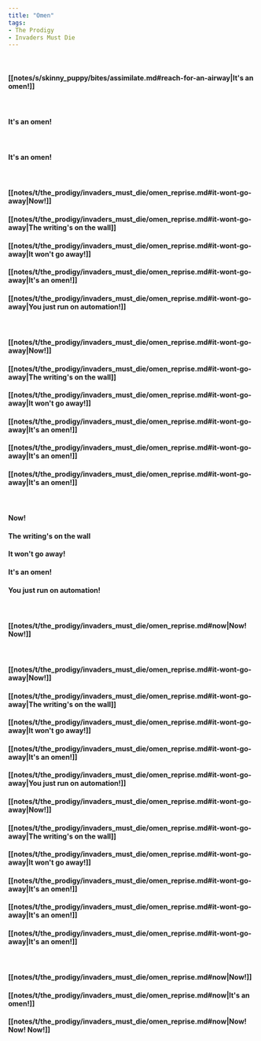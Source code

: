 ```yaml
---
title: "Omen"
tags:
- The Prodigy
- Invaders Must Die
---
```

&nbsp;
#### [[notes/s/skinny_puppy/bites/assimilate.md#reach-for-an-airway|It's an omen!]]
&nbsp;
#### It's an omen!
&nbsp;
#### It's an omen!
&nbsp;
#### [[notes/t/the_prodigy/invaders_must_die/omen_reprise.md#it-wont-go-away|Now!]]
#### [[notes/t/the_prodigy/invaders_must_die/omen_reprise.md#it-wont-go-away|The writing's on the wall]]
#### [[notes/t/the_prodigy/invaders_must_die/omen_reprise.md#it-wont-go-away|It won't go away!]]
#### [[notes/t/the_prodigy/invaders_must_die/omen_reprise.md#it-wont-go-away|It's an omen!]]
#### [[notes/t/the_prodigy/invaders_must_die/omen_reprise.md#it-wont-go-away|You just run on automation!]]
&nbsp;
#### [[notes/t/the_prodigy/invaders_must_die/omen_reprise.md#it-wont-go-away|Now!]]
#### [[notes/t/the_prodigy/invaders_must_die/omen_reprise.md#it-wont-go-away|The writing's on the wall]]
#### [[notes/t/the_prodigy/invaders_must_die/omen_reprise.md#it-wont-go-away|It won't go away!]]
#### [[notes/t/the_prodigy/invaders_must_die/omen_reprise.md#it-wont-go-away|It's an omen!]]
#### [[notes/t/the_prodigy/invaders_must_die/omen_reprise.md#it-wont-go-away|It's an omen!]]
#### [[notes/t/the_prodigy/invaders_must_die/omen_reprise.md#it-wont-go-away|It's an omen!]]
&nbsp;
#### Now!
#### The writing's on the wall
#### It won't go away!
#### It's an omen!
#### You just run on automation!
&nbsp;
#### [[notes/t/the_prodigy/invaders_must_die/omen_reprise.md#now|Now! Now!]]
&nbsp;
#### [[notes/t/the_prodigy/invaders_must_die/omen_reprise.md#it-wont-go-away|Now!]]
#### [[notes/t/the_prodigy/invaders_must_die/omen_reprise.md#it-wont-go-away|The writing's on the wall]]
#### [[notes/t/the_prodigy/invaders_must_die/omen_reprise.md#it-wont-go-away|It won't go away!]]
#### [[notes/t/the_prodigy/invaders_must_die/omen_reprise.md#it-wont-go-away|It's an omen!]]
#### [[notes/t/the_prodigy/invaders_must_die/omen_reprise.md#it-wont-go-away|You just run on automation!]]
#### [[notes/t/the_prodigy/invaders_must_die/omen_reprise.md#it-wont-go-away|Now!]]
#### [[notes/t/the_prodigy/invaders_must_die/omen_reprise.md#it-wont-go-away|The writing's on the wall]]
#### [[notes/t/the_prodigy/invaders_must_die/omen_reprise.md#it-wont-go-away|It won't go away!]]
#### [[notes/t/the_prodigy/invaders_must_die/omen_reprise.md#it-wont-go-away|It's an omen!]]
#### [[notes/t/the_prodigy/invaders_must_die/omen_reprise.md#it-wont-go-away|It's an omen!]]
#### [[notes/t/the_prodigy/invaders_must_die/omen_reprise.md#it-wont-go-away|It's an omen!]]
&nbsp;
#### [[notes/t/the_prodigy/invaders_must_die/omen_reprise.md#now|Now!]]
#### [[notes/t/the_prodigy/invaders_must_die/omen_reprise.md#now|It's an omen!]]
#### [[notes/t/the_prodigy/invaders_must_die/omen_reprise.md#now|Now! Now! Now!]]
